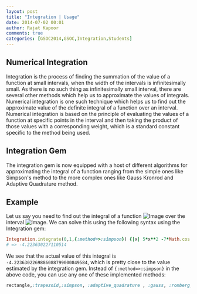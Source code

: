 ```yaml
---
layout: post
title: "Integration | Usage"
date: 2014-07-02 00:01
author: Rajat Kapoor
comments: true
categories: [GSOC2014,GSOC,Integration,Students]
---
```

Numerical Integration
---------------------
Integration is the process of finding the summation of the value of a function at small intervals, when the width of the intervals is infinitesimally small. 
As there is no such thing as infinitesimally small interval, there are several other methods which help us to approximate the values of integrals. Numerical integration is one such technique which helps us to find out the approximate value of the definite integral of a function over an interval.
Numerical integration is based on the principle of evaluating the values of a function at specific points in the interval and then taking the product of those values with a corresponding weight, which is a standard constant specific to the method being used.

Integration Gem
---------------
The integration gem is now equipped with a host of different algorithms for approximating the integral of a function ranging from the simple ones like Simpson's method to the more complex ones like Gauss Kronrod and Adaptive Quadrature method. 

Example
-------
Let us say you need to find out the integral of a function ![Image](http://www.sciweavers.org/upload/Tex2Img_1404332523/eqn.png) over the interval ![Image](http://www.sciweavers.org/upload/Tex2Img_1404332829/eqn.png).
We can solve this using the following syntax using the Integration gem:
```ruby
Integration.integrate(0,1,{:method=>:simpson}) {|x| 5*x**2 -7*Math.cos(x)}
# => -4.223630227110514
```
We see that the actual value of this integral is `-4.2236302269886088799000849584`, which is pretty close to the value estimated by the integration gem.
Instead of `{:method=>:simpson}` in the above code, you can use any one of these implemented methods: 
```ruby
rectangle,:trapezoid,:simpson, :adaptive_quadrature , :gauss, :romberg, :monte_carlo, :gauss_kronrod, :simpson3by8, :boole, :open_trapezoid, :milne
```